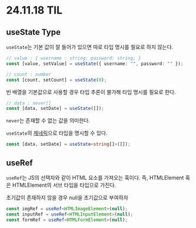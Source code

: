 # 24.11.18 TIL

## useState Type

`useState`는 기본 값이 잘 들어가 있으면 따로 타입 명시를 필요로 하지 않는다.

```ts
// value : { username : string; password: string; }
const [value, setValue] = useState({ username: "", password: "" });

// count : number
const [count, setCount] = useState(0);
```

빈 배열을 기본값으로 사용할 경우 타입 추론이 불가해 타입 명시를 필요로 한다.

```ts
// data : never[]
const [data, setDate] = useState([]);
```

`never`는 존재할 수 없는 값을 의미한다.

`useState`의 [제네릭](./24_11_13.md/#generic)으로 타입을 명시할 수 있다.

```ts
const [data, setDate] = useState<string[]>([]);
```

## useRef

`useRef`는 JS의 선택자와 같이 HTML 요소를 가져오는 훅이다. 즉, HTMLElement 혹은 HTMLElement의 서브 타입을 타입으로 가진다.

초기값이 존재하지 않을 경우 null을 초기값으로 부여하자

```ts
const imgRef = useRef<HTMLImageElement>(null);
const inputRef = useRef<HTMLInputElement>(null);
const formRef = useRef<HTMLFormElement>(null);
```
